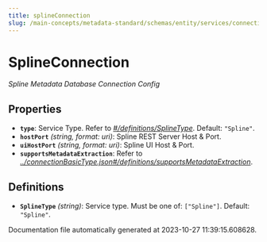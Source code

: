 ```yaml
---
title: splineConnection
slug: /main-concepts/metadata-standard/schemas/entity/services/connections/pipeline/splineconnection
---
```


# SplineConnection

*Spline Metadata Database Connection Config*

## Properties

- **`type`**: Service Type. Refer to *[#/definitions/SplineType](#definitions/SplineType)*. Default: `"Spline"`.
- **`hostPort`** *(string, format: uri)*: Spline REST Server Host & Port.
- **`uiHostPort`** *(string, format: uri)*: Spline UI Host & Port.
- **`supportsMetadataExtraction`**: Refer to *[../connectionBasicType.json#/definitions/supportsMetadataExtraction](#/connectionBasicType.json#/definitions/supportsMetadataExtraction)*.
## Definitions

- <a id="definitions/SplineType"></a>**`SplineType`** *(string)*: Service type. Must be one of: `["Spline"]`. Default: `"Spline"`.


Documentation file automatically generated at 2023-10-27 11:39:15.608628.
